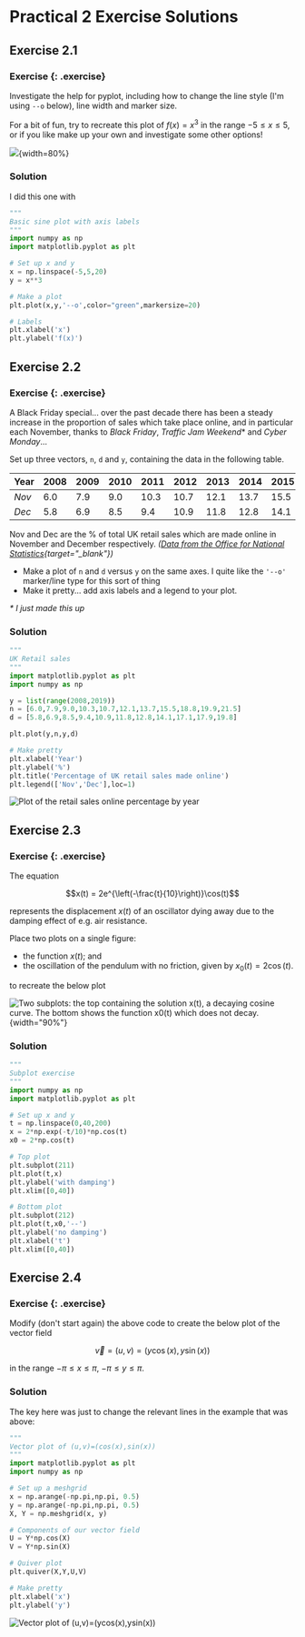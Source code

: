 # Practical 2 Exercise Solutions

## Exercise 2.1

### Exercise {: .exercise}

Investigate the help for pyplot, including how to change the line style (I'm using `--o` below), line width and marker size.

For a bit of fun, try to recreate this plot of $f(x)=x^3$ in the range $-5\le x \le 5$, or if you like make up your own and investigate some other options! 

![](/static/images/week2/practical_exercise_2d.png){width=80%}


### Solution

I did this one with

```python
"""
Basic sine plot with axis labels
"""
import numpy as np
import matplotlib.pyplot as plt

# Set up x and y
x = np.linspace(-5,5,20)
y = x**3

# Make a plot
plt.plot(x,y,'--o',color="green",markersize=20)

# Labels
plt.xlabel('x') 
plt.ylabel('f(x)')
```

## Exercise 2.2

### Exercise {: .exercise}

A Black Friday special... over the past decade there has been a steady increase in the proportion 
of sales which take place online, and in particular each November, thanks to *Black Friday*, *Traffic Jam 
Weekend*&#42; and *Cyber Monday*...

Set up three vectors, `n`, `d` and `y`, containing the data in the following table.

Year  | 2008 | 2009 | 2010 | 2011 | 2012 | 2013 | 2014 | 2015 | 2016 | 2017 | 2018
------|------|------|------|------|------|------|------|------|------|------|------
*Nov* | 6.0  | 7.9  | 9.0  | 10.3 | 10.7 | 12.1 | 13.7 | 15.5 | 18.8 | 19.9 | 21.5
*Dec* | 5.8  | 6.9  | 8.5  | 9.4  | 10.9 | 11.8 | 12.8 | 14.1 | 17.1 | 17.9 | 19.8

Nov and Dec are the % of total UK retail sales which are made online in November and December
respectively. *([Data from the Office for National Statistics](https://www.ons.gov.uk/businessindustryandtrade/retailindustry/timeseries/j4mc/drsi){target="_blank"})*

* Make a plot of `n` and `d` versus `y` on the same axes. I quite like the `'--o'` marker/line type for this sort of thing
* Make it pretty... add axis labels and a legend to your plot.

*&#42; I just made this up*

### Solution

```python
"""
UK Retail sales
"""
import matplotlib.pyplot as plt
import numpy as np

y = list(range(2008,2019))
n = [6.0,7.9,9.0,10.3,10.7,12.1,13.7,15.5,18.8,19.9,21.5]
d = [5.8,6.9,8.5,9.4,10.9,11.8,12.8,14.1,17.1,17.9,19.8]

plt.plot(y,n,y,d)

# Make pretty
plt.xlabel('Year')
plt.ylabel('%')
plt.title('Percentage of UK retail sales made online')
plt.legend(['Nov','Dec'],loc=1)
```


![Plot of the retail sales online percentage by year](/static/images/week2/exercise_sales.png)



## Exercise 2.3

### Exercise {: .exercise}

The equation

$$x(t) = 2e^{\left(-\frac{t}{10}\right)}\cos(t)$$

represents the displacement $x(t)$ of an oscillator dying away due to the damping effect of e.g. air resistance. 

Place two plots on a single figure:
 
* the function $x(t)$; and
* the oscillation of the pendulum with no friction, given by $x_{0}(t) = 2\cos(t)$.

to recreate the below plot

![Two subplots: the top containing the solution x(t), a decaying cosine curve. The bottom shows the function x0(t) which does not decay.](/static/images/week2/practical_exercise_subplots.png){width="90%"}

### Solution

```python
"""
Subplot exercise
"""
import numpy as np
import matplotlib.pyplot as plt

# Set up x and y
t = np.linspace(0,40,200)
x = 2*np.exp(-t/10)*np.cos(t)
x0 = 2*np.cos(t)

# Top plot
plt.subplot(211)            
plt.plot(t,x)
plt.ylabel('with damping')
plt.xlim([0,40])

# Bottom plot
plt.subplot(212)            
plt.plot(t,x0,'--')
plt.ylabel('no damping')
plt.xlabel('t')
plt.xlim([0,40])
```


## Exercise 2.4

### Exercise {: .exercise}

Modify (don't start again) the above code to create the below plot of the vector field

$$\vec{v}=(u,v)=(y\cos(x),y\sin(x))$$

in the range $-\pi\le x\le\pi$, $-\pi\le y\le\pi$.

### Solution

The key here was just to change the relevant lines in the example that was above:

```python
"""
Vector plot of (u,v)=(cos(x),sin(x))
"""
import matplotlib.pyplot as plt
import numpy as np

# Set up a meshgrid
x = np.arange(-np.pi,np.pi, 0.5)
y = np.arange(-np.pi,np.pi, 0.5)
X, Y = np.meshgrid(x, y)

# Components of our vector field
U = Y*np.cos(X)
V = Y*np.sin(X)

# Quiver plot
plt.quiver(X,Y,U,V)

# Make pretty
plt.xlabel('x')
plt.ylabel('y')
```

![Vector plot of (u,v)=(ycos(x),ysin(x))](/static/images/week2/exercise_vector.png)


